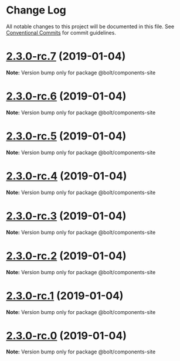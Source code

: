 # Change Log

All notable changes to this project will be documented in this file.
See [Conventional Commits](https://conventionalcommits.org) for commit guidelines.

# [2.3.0-rc.7](https://github.com/bolt-design-system/bolt/tree/master/packages/components/bolt-site/compare/v2.3.0-rc.6...v2.3.0-rc.7) (2019-01-04)

**Note:** Version bump only for package @bolt/components-site





# [2.3.0-rc.6](https://github.com/bolt-design-system/bolt/tree/master/packages/components/bolt-site/compare/v2.3.0-rc.5...v2.3.0-rc.6) (2019-01-04)

**Note:** Version bump only for package @bolt/components-site





# [2.3.0-rc.5](https://github.com/bolt-design-system/bolt/tree/master/packages/components/bolt-site/compare/v2.3.0-rc.4...v2.3.0-rc.5) (2019-01-04)

**Note:** Version bump only for package @bolt/components-site





# [2.3.0-rc.4](https://github.com/bolt-design-system/bolt/tree/master/packages/components/bolt-site/compare/v2.3.0-rc.3...v2.3.0-rc.4) (2019-01-04)

**Note:** Version bump only for package @bolt/components-site





# [2.3.0-rc.3](https://github.com/bolt-design-system/bolt/tree/master/packages/components/bolt-site/compare/v2.3.0-rc.2...v2.3.0-rc.3) (2019-01-04)

**Note:** Version bump only for package @bolt/components-site





# [2.3.0-rc.2](https://github.com/bolt-design-system/bolt/tree/master/packages/components/bolt-site/compare/v2.3.0-rc.1...v2.3.0-rc.2) (2019-01-04)

**Note:** Version bump only for package @bolt/components-site





# [2.3.0-rc.1](https://github.com/bolt-design-system/bolt/tree/master/packages/components/bolt-site/compare/vv2.3.0-rc.0...v2.3.0-rc.1) (2019-01-04)

**Note:** Version bump only for package @bolt/components-site





# [2.3.0-rc.0](https://github.com/bolt-design-system/bolt/tree/master/packages/components/bolt-site/compare/v2.2.1...v2.3.0-rc.0) (2019-01-04)

**Note:** Version bump only for package @bolt/components-site

